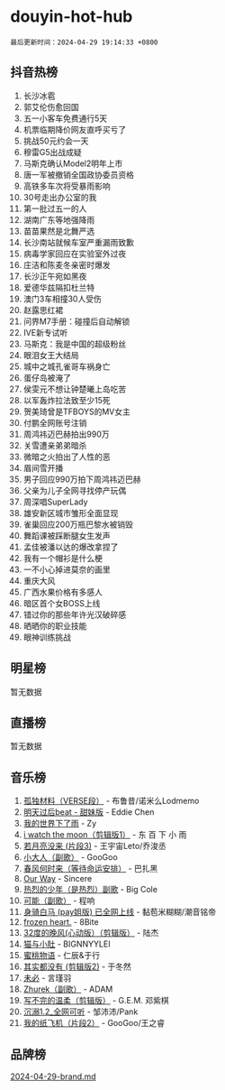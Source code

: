 # douyin-hot-hub

`最后更新时间：2024-04-29 19:14:33 +0800`

## 抖音热榜

1. 长沙冰雹
1. 郭艾伦伤愈回国
1. 五一小客车免费通行5天
1. 机票临期降价网友直呼买亏了
1. 挑战50元约会一天
1. 穆雷G5出战成疑
1. 马斯克确认Model2明年上市
1. 唐一军被撤销全国政协委员资格
1. 高铁多车次将受暴雨影响
1. 30号走出办公室的我
1. 第一批过五一的人
1. 湖南广东等地强降雨
1. 苗苗果然是北舞严选
1. 长沙南站就候车室严重漏雨致歉
1. 病毒学家回应在实验室外过夜
1. 庄洁和陈麦冬亲密时爆发
1. 长沙正午宛如黑夜
1. 爱德华兹隔扣杜兰特
1. 澳门3车相撞30人受伤
1. 赵露思红裙
1. 问界M7手册：碰撞后自动解锁
1. IVE新专试听
1. 马斯克：我是中国的超级粉丝
1. 眼泪女王大结局
1. 城中之城孔雀哥车祸身亡
1. 蛋仔岛被淹了
1. 侯雯元不想让钟楚曦上岛吃苦
1. 以军轰炸拉法致至少15死
1. 贺美琦曾是TFBOYS的MV女主
1. 付鹏全网账号注销
1. 周鸿祎迈巴赫拍出990万
1. 关雪遭亲弟弟暗杀
1. 微暗之火拍出了人性的恶
1. 眉间雪开播
1. 男子回应990万拍下周鸿祎迈巴赫
1. 父亲为儿子全网寻找停产玩偶
1. 周深唱SuperLady
1. 雄安新区城市雏形全面显现
1. 雀巢回应200万瓶巴黎水被销毁
1. 舞蹈课被踩断腿女生发声
1. 孟佳被潘以达的爆改拿捏了
1. 我有一个帽衫是什么梗
1. 一不小心掉进莫奈的画里
1. 重庆大风
1. 广西水果价格有多感人
1. 暗区首个女BOSS上线
1. 错过你的那些年许光汉破碎感
1. 晒晒你的职业技能
1. 眼神训练挑战

## 明星榜

暂无数据

## 直播榜

暂无数据

## 音乐榜

1. [孤独材料（VERSE段）](https://sf3-cdn-tos.douyinstatic.com/obj/tos-cn-ve-2774/ocX7glDNHYlwFeYrGQfBZoThtvPWy8tCCEBGKQ) - 布鲁昔/诺米么Lodmemo
1. [明天过后beat - 甜妹版](https://sf5-hl-cdn-tos.douyinstatic.com/obj/tos-cn-ve-2774/osMLYeeoMm04CZyaI91XUDF8OzLRLgePKALGHI) - Eddie Chen
1. [我的世界下了雨](https://sf5-hl-cdn-tos.douyinstatic.com/obj/tos-cn-ve-2774/o85sBiwXIByH9bWIMAEEOoiQ1o1m9Afn15BspE) - Zy
1. [i watch the moon（剪辑版1）](https://sf5-hl-cdn-tos.douyinstatic.com/obj/tos-cn-ve-2774/o0I9mSChzHZANMJIEBfkCQzzg6N5WAcVtqft9P) - 东 百 下 小 雨
1. [若月亮没来 (片段3)](https://sf3-cdn-tos.douyinstatic.com/obj/tos-cn-ve-2774/okfyEUsGW1B1ovJi5JiN9IjvAT2lMwA054GoEB) - 王宇宙Leto/乔浚丞
1. [小大人（副歌）](https://sf5-hl-cdn-tos.douyinstatic.com/obj/tos-cn-ve-2774/oIhaDwehWhLFsVIG7QIICLLazDNGJAGg5geeb4) - GooGoo
1. [春风何时来（等待命运安排）](https://sf3-cdn-tos.douyinstatic.com/obj/tos-cn-ve-2774/oICBNbD3gelMfB4WgiD1KI2jQtXZE2FgHLwtsl) - 巴扎黑
1. [Our Way](https://sf5-hl-cdn-tos.douyinstatic.com/obj/tos-cn-ve-2774/o8tPEkQgQNCe0DPeFwZzYrbqLlnzBBrYidWkEZ) - Sincere
1. [热烈的少年（是热烈）副歌](https://sf5-hl-cdn-tos.douyinstatic.com/obj/tos-cn-ve-2774/owVNI0CLDAUMtSz6TEYvfFBFL4UDFFhLfgK8fa) - Big Cole
1. [可能（副歌）](https://sf5-hl-cdn-tos.douyinstatic.com/obj/tos-cn-ve-2774/cde1731888894259b333569393c2fb51) - 程响
1. [身骑白马 (pay姐版) 已全网上线](https://sf5-hl-cdn-tos.douyinstatic.com/obj/tos-cn-ve-2774/oQLO5ZgLsFkaDhdIIveF2zUCgfweY0gWaH4AQG) - 黏苞米糊糊/潮音铭帝
1. [frozen heart.](https://sf3-cdn-tos.douyinstatic.com/obj/tos-cn-ve-2774/oIIWJfyjIACZA9zQMtnJ6hQQhFC4vhCupoRBsO) - 8Bite
1. [32度的晚风(心动版）（剪辑版）](https://sf5-hl-cdn-tos.douyinstatic.com/obj/tos-cn-ve-2774/owNyabsyWdzUulxhoJfK8IBXgp0UMQAHpvGh2B) - 陆杰
1. [猫与小肚](https://sf3-cdn-tos.douyinstatic.com/obj/tos-cn-ve-2774/osZeoClMECgK8DYl6VebABgbchEtPYQjZEnRtd) - BIGNNYYLEI
1. [蜜桃物语](https://sf5-hl-cdn-tos.douyinstatic.com/obj/tos-cn-ve-2774/oIhOSCZtIACtYU4XQkngiW9kCBfVD1Fz9IYeqL) - 仁辰&于行
1. [其实都没有 (剪辑版2)](https://sf5-hl-cdn-tos.douyinstatic.com/obj/tos-cn-ve-2774/oEBNQenHZtBhxYjGgUDQk0BCHTigQafgFlbQ7k) - 于冬然
1. [未必](https://sf3-cdn-tos.douyinstatic.com/obj/tos-cn-ve-2774/ogntQMFnKQDZUgTCYuJgfLEtleYZZFxBQqhhFB) - 言瑾羽
1. [Zhurek（副歌）](https://sf3-cdn-tos.douyinstatic.com/obj/tos-cn-ve-2774/ooQm8FBZQDlf0btEYgVpCcSCQfrdJGBEKZYBGS) - ADAM
1. [写不完的温柔（剪辑版）](https://sf3-cdn-tos.douyinstatic.com/obj/tos-cn-ve-2774/oYBzzZQJ233GfwkemJJffAIWgeIYrjZfWhHTcG) - G.E.M. 邓紫棋
1. [沉溺1.2_全网可听](https://sf3-cdn-tos.douyinstatic.com/obj/tos-cn-ve-2774/ok2QoiBqsWAX9McZmWiI9gAB0EzwD4Xj6yfmtH) - 邹沛沛/Pank
1. [我的纸飞机（片段2）](https://sf5-hl-cdn-tos.douyinstatic.com/obj/tos-cn-ve-2774/oM2ZrKcg2CD5AeRB2gkeXOFB1IxAGJdZPazYHf) - GooGoo/王之睿

## 品牌榜

[2024-04-29-brand.md](2024-04-29-brand.md)
